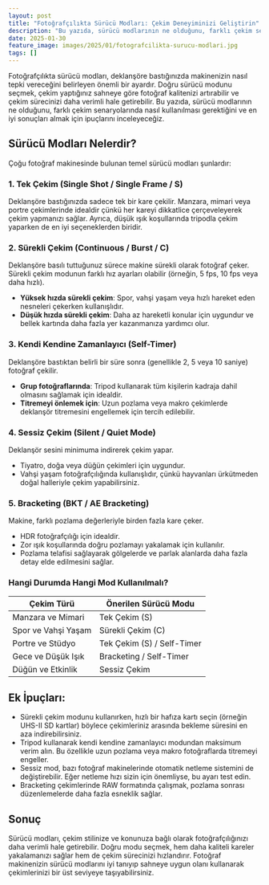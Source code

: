 ```yaml
---
layout: post
title: "Fotoğrafçılıkta Sürücü Modları: Çekim Deneyiminizi Geliştirin"
description: "Bu yazıda, sürücü modlarının ne olduğunu, farklı çekim senaryolarında nasıl kullanılması gerektiğini ve en iyi sonuçları almak için ipuçlarını inceleyeceğiz."
date: 2025-01-30
feature_image: images/2025/01/fotografcilikta-surucu-modlari.jpg
tags: []
---
```


Fotoğrafçılıkta sürücü modları, deklanşöre bastığınızda makinenizin nasıl tepki vereceğini belirleyen önemli bir ayardır. Doğru sürücü modunu seçmek, çekim yaptığınız sahneye göre fotoğraf kalitenizi artırabilir ve çekim sürecinizi daha verimli hale getirebilir. Bu yazıda, sürücü modlarının ne olduğunu, farklı çekim senaryolarında nasıl kullanılması gerektiğini ve en iyi sonuçları almak için ipuçlarını inceleyeceğiz.

<!--more-->

## Sürücü Modları Nelerdir?

Çoğu fotoğraf makinesinde bulunan temel sürücü modları şunlardır:

### 1. Tek Çekim (Single Shot / Single Frame / S)

Deklanşöre bastığınızda sadece tek bir kare çekilir. Manzara, mimari veya portre çekimlerinde idealdir çünkü her kareyi dikkatlice çerçeveleyerek çekim yapmanızı sağlar. Ayrıca, düşük ışık koşullarında tripodla çekim yaparken de en iyi seçeneklerden biridir.

### 2. Sürekli Çekim (Continuous / Burst / C)

Deklanşöre basılı tuttuğunuz sürece makine sürekli olarak fotoğraf çeker. Sürekli çekim modunun farklı hız ayarları olabilir (örneğin, 5 fps, 10 fps veya daha hızlı).

- **Yüksek hızda sürekli çekim**: Spor, vahşi yaşam veya hızlı hareket eden nesneleri çekerken kullanışlıdır.
- **Düşük hızda sürekli çekim**: Daha az hareketli konular için uygundur ve bellek kartında daha fazla yer kazanmanıza yardımcı olur.

### 3. Kendi Kendine Zamanlayıcı (Self-Timer)

Deklanşöre bastıktan belirli bir süre sonra (genellikle 2, 5 veya 10 saniye) fotoğraf çekilir.

- **Grup fotoğraflarında**: Tripod kullanarak tüm kişilerin kadraja dahil olmasını sağlamak için idealdir.
- **Titremeyi önlemek için**: Uzun pozlama veya makro çekimlerde deklanşör titremesini engellemek için tercih edilebilir.

### 4. Sessiz Çekim (Silent / Quiet Mode)

Deklanşör sesini minimuma indirerek çekim yapar.

- Tiyatro, doğa veya düğün çekimleri için uygundur.
- Vahşi yaşam fotoğrafçılığında kullanışlıdır, çünkü hayvanları ürkütmeden doğal halleriyle çekim yapabilirsiniz.

### 5. Bracketing (BKT / AE Bracketing)

Makine, farklı pozlama değerleriyle birden fazla kare çeker.

- HDR fotoğrafçılığı için idealdir.
- Zor ışık koşullarında doğru pozlamayı yakalamak için kullanılır.
- Pozlama telafisi sağlayarak gölgelerde ve parlak alanlarda daha fazla detay elde edilmesini sağlar.

### Hangi Durumda Hangi Mod Kullanılmalı?

| Çekim Türü | Önerilen Sürücü Modu |
| --- | --- |
| Manzara ve Mimari | Tek Çekim (S) |
| Spor ve Vahşi Yaşam | Sürekli Çekim (C) |
| Portre ve Stüdyo | Tek Çekim (S) / Self-Timer |
| Gece ve Düşük Işık | Bracketing / Self-Timer |
| Düğün ve Etkinlik | Sessiz Çekim |

## Ek İpuçları:

- Sürekli çekim modunu kullanırken, hızlı bir hafıza kartı seçin (örneğin UHS-II SD kartlar) böylece çekimleriniz arasında bekleme süresini en aza indirebilirsiniz.
- Tripod kullanarak kendi kendine zamanlayıcı modundan maksimum verim alın. Bu özellikle uzun pozlama veya makro fotoğraflarda titremeyi engeller.
- Sessiz mod, bazı fotoğraf makinelerinde otomatik netleme sistemini de değiştirebilir. Eğer netleme hızı sizin için önemliyse, bu ayarı test edin.
- Bracketing çekimlerinde RAW formatında çalışmak, pozlama sonrası düzenlemelerde daha fazla esneklik sağlar.

## Sonuç

Sürücü modları, çekim stilinize ve konunuza bağlı olarak fotoğrafçılığınızı daha verimli hale getirebilir. Doğru modu seçmek, hem daha kaliteli kareler yakalamanızı sağlar hem de çekim sürecinizi hızlandırır. Fotoğraf makinenizin sürücü modlarını iyi tanıyıp sahneye uygun olanı kullanarak çekimlerinizi bir üst seviyeye taşıyabilirsiniz.